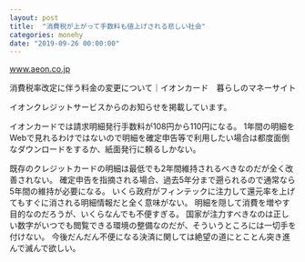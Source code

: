 ```yaml
---
layout: post
title:  "消費税が上がって手数料も値上げされる悲しい社会"
categories: monehy
date: "2019-09-26 00:00:00"
---
```



<div class="card">
  <a href="http://www.aeon.co.jp/information/201908_taxrate/index.html"></a>
  <div class="card__header">
    <a href="http://www.aeon.co.jp/information/201908_taxrate/index.html">www.aeon.co.jp</a>
  </div>
  <div class="card__image">
    <img src="">
  </div>
  <div class="card__title">
    <p>消費税率改定に伴う料金の変更について｜イオンカード　暮らしのマネーサイト</p>
  </div>
  <div class="card__description">
    <p>イオンクレジットサービスからのお知らせを掲載しています。</p>
  </div>
</div>


イオンカードでは請求明細発行手数料が108円から110円になる。
1年間の明細をWebで見れるわけではないので明細を確定申告等で利用したい場合は都度面倒なダウンロードをするか、紙面発行に頼るしかない。

既存のクレジットカードの明細は最低でも2年間維持されるべきなのだが全く改善されない。
確定申告を指摘される場合、過去5年分まで遡られるので通常なら5年間の維持が必要になる。
いくら政府がフィンテックに注力して還元率を上げてもすぐに消される明細情報だと全く意味がない。
明細を隠して消費を増やす目的なのだろうが、いくらなんでも不便すぎる。
国家が注力すべきなのは正しい数字がいつでも閲覧できる環境の整備なのだが、そういうところには一切手を付けない。
今後だんだん不便になる決済に関しては絶望の道にとことん突き進んで滅んで欲しい。

